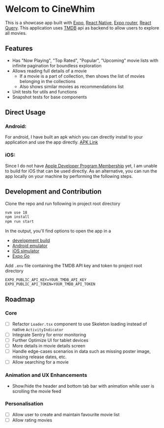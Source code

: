 # Welcom to CineWhim

This is a showcase app built with [Expo](https://expo.dev), [React Native](https://reactnative.dev/), [Expo router](https://docs.expo.dev/router/introduction/), [React Query](https://tanstack.com/query/v3). This application uses [TMDB](https://developer.themoviedb.org/reference/intro/getting-started) api as backend to allow users to explore all movies.

## Features

- Has "Now Playing", "Top Rated", "Popular", "Upcoming" movie lists with infinite pagination for boundless exploration
- Allows reading full details of a movie
  - If a movie is a part of collection, then shows the list of movies belonging in the collections
  - Also shows similar movies as recommendations list
- Unit tests for utils and functions
- Snapshot tests for base components

## Direct Usage

### Android:

For android, I have built an apk which you can directly install to your application and use the app directly.
[APK Link](https://expo.dev/accounts/yashbhalodi007/projects/cinewhim/builds/91405d09-cb2c-4b4a-a0a5-8fbb1a712dec)

### iOS:

Since I do not have [Apple Developer Program Membership](https://developer.apple.com/programs) yet, I am unable to build for iOS that can be used directly. As an alternative, you can run the app locally on your machine by performing the following steps.

## Development and Contribution

Clone the repo and run following in project root directory

```bash
nvm use 18
npm install
npm run start
```

In the output, you'll find options to open the app in a

- [development build](https://docs.expo.dev/develop/development-builds/introduction/)
- [Android emulator](https://docs.expo.dev/workflow/android-studio-emulator/)
- [iOS simulator](https://docs.expo.dev/workflow/ios-simulator/)
- [Expo Go](https://expo.dev/go)

Add `.env` file containing the TMDB API key and token to project root directory

```
EXPO_PUBLIC_API_KEY=YOUR_TMDB_API_KEY
EXPO_PUBLIC_API_TOKEN=YOUR_TMDB_API_TOKEN
```

## Roadmap

### Core

- [ ] Refactor `Loader.tsx` component to use Skeleton loading instead of native `ActivityIndicator`
- [ ] Integrate Sentry for error monitoring
- [ ] Further Optimize UI for tablet devices
- [ ] More details in movie details screen
- [ ] Handle edge-cases scenarios in data such as missing poster image, missing release dates, etc.
- [ ] Allow searching for a movie

### Animation and UX Enhancements

- Show/hide the header and bottom tab bar with animation while user is scrolling the movie feed

### Personalisation

- [ ] Allow user to create and maintain favourite movie list
- [ ] Allow rating movies

